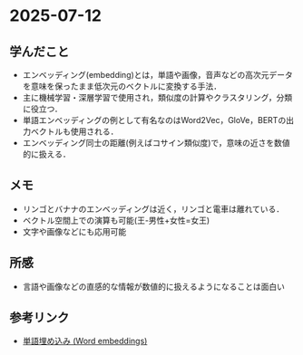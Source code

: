 # 2025-07-12

## 学んだこと
- エンベッディング(embedding)とは，単語や画像，音声などの高次元データを意味を保ったまま低次元のベクトルに変換する手法．
- 主に機械学習・深層学習で使用され，類似度の計算やクラスタリング，分類に役立つ．
- 単語エンベッディングの例として有名なのはWord2Vec，GloVe，BERTの出力ベクトルも使用される．
- エンベッディング同士の距離(例えばコサイン類似度)で，意味の近さを数値的に扱える． 

## メモ
- リンゴとバナナのエンベッディングは近く，リンゴと電車は離れている．
- ベクトル空間上での演算も可能(王-男性+女性=女王)
- 文字や画像などにも応用可能

## 所感
- 言語や画像などの直感的な情報が数値的に扱えるようになることは面白い

## 参考リンク
- [単語埋め込み (Word embeddings)](https://tensorflow.google.cn/tutorials/text/word_embeddings?hl=ja)
